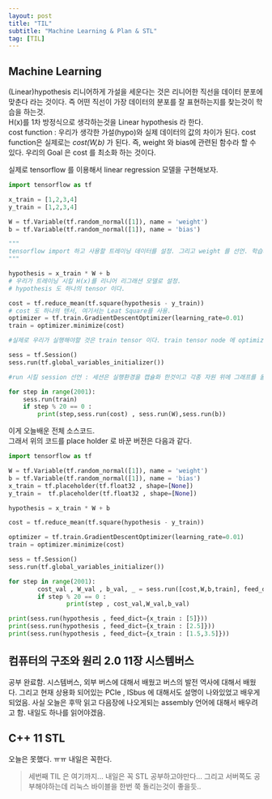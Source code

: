 ```yaml
---
layout: post
title: "TIL"
subtitle: "Machine Learning & Plan & STL"
tag: [TIL]
---
```


## **Machine Learning**
(Linear)hypothesis
리니어하게 가설을 세운다는 것은 리니어한 직선을 데이터 분포에 맞춘다 라는 것이다. 즉 어떤 직선이 가장 데이터의 분포를 잘 표현하는지를 찾는것이 학습을 하는것.<br/>
H(x)를 1차 방정식으로 생각하는것을 Linear hypothesis 라 한다.
<br/>cost function : 우리가 생각한 가설(hypo)와 실제 데이터의 값의 차이가 된다.
cost function은 실제로는 _cost(W,b)_ 가 된다. 즉, weight 와 bias에 관련된 함수라 할 수 있다. 우리의 Goal 은 cost 를 최소화 하는 것이다.

실제로 tensorflow 를 이용해서 linear regression 모델을 구현해보자.

```python
import tensorflow as tf

x_train = [1,2,3,4]
y_train = [1,2,3,4]

W = tf.Variable(tf.random_normal([1]), name = 'weight')
b = tf.Variable(tf.random_normal([1]), name = 'bias')

"""
tensorflow import 하고 사용할 트레이닝 데이터를 설정. 그리고 weight 를 선언. 학습시킬 weight,bias 는 `tf.variable`을 이용해서 하는데 이렇게 하기보다는 `placeholder`로 구현하게 되면 더욱 좋다. 그 이유는 `placeholder`를 이용하게 되면 미리 정해진 데이터셋을 run 할 수도 있고 내가 원하는 때에 데이터를 추가적으로 넣어서 run 할수 있기 때문이다.
"""

hypothesis = x_train * W + b
# 우리가 트레이닝 시킬 H(x)를 리니어 리그래션 모델로 설정.
# hypothesis 도 하나의 tensor 이다.

cost = tf.reduce_mean(tf.square(hypothesis - y_train))
# cost 도 하나의 텐서, 여기서는 Leat Square를 사용.
optimizer = tf.train.GradientDescentOptimizer(learning_rate=0.01)
train = optimizer.minimize(cost)

#실제로 우리가 실행해야할 것은 train tensor 이다. train tensor node 에 optimizer가 연결되어있고 optimizer 는 cost 에 연결되있으니까 결국 train을 run하게되면 cost 를 minimize 하고 optimizer 는 GD를 써서 수행하는 결과를 보인다.

sess = tf.Session()
sess.run(tf.global_variables_initializer())

#run 시킬 session 선언 : 세션은 실행환경을 캡슐화 한것이고 각종 자원 위에 그래프를 올려서 실행시키는 것. 그래프를 하나, 혹은 여러개의 프로세서에 올리고 연산을 실행할 수 있는 방법을 제공. run 연산의 결과를 numpy의 ndarray로 반환.

for step in range(2001):
    sess.run(train)
    if step % 20 == 0 :
        print(step,sess.run(cost) , sess.run(W),sess.run(b))
```
이게 오늘배운 전체 소스코드.
<br/>
그래서 위의 코드를 place holder 로 바꾼 버젼은 다음과 같다.
```python
import tensorflow as tf

W = tf.Variable(tf.random_normal([1]), name = 'weight')
b = tf.Variable(tf.random_normal([1]), name = 'bias')
x_train = tf.placeholder(tf.float32 , shape=[None])
y_train =  tf.placeholder(tf.float32 , shape=[None])

hypothesis = x_train * W + b

cost = tf.reduce_mean(tf.square(hypothesis - y_train))

optimizer = tf.train.GradientDescentOptimizer(learning_rate=0.01)
train = optimizer.minimize(cost)

sess = tf.Session()
sess.run(tf.global_variables_initializer())

for step in range(2001):
        cost_val , W_val , b_val, _ = sess.run([cost,W,b,train], feed_dict= { x_train : [1,2,3] , y_train :[1,2,3]})
        if step % 20 == 0 :
                print(step , cost_val,W_val,b_val)

print(sess.run(hypothesis , feed_dict={x_train : [5]}))
print(sess.run(hypothesis , feed_dict={x_train : [2.5]}))
print(sess.run(hypothesis , feed_dict={x_train : [1.5,3.5]}))
```
## **컴퓨터의 구조와 원리 2.0 11장 시스템버스**
공부 완료함. 시스템버스, 외부 버스에 대해서 배웠고 버스의 발전 역사에 대해서 배웠다. 그리고 현재 상용화 되어있는 PCIe , ISbus 에 대해서도 설명이 나와있었고 배우게 되었음. 사실 오늘은 후딱 읽고 다음장에 나오게되는 assembly 언어에 대해서 배우려고 함. 내일도 하나를 읽어야겠음.

## **C++ 11 STL**
오늘은 못했다. ㅠㅠ 내일은 꼭한다.

>세번째 TIL 은 여기까지... 내일은 꼭 STL 공부하고야만다... 그리고 서버쪽도 공부해야하는데 리눅스 바이블을 한번 쭉 돌리는것이 좋을듯..